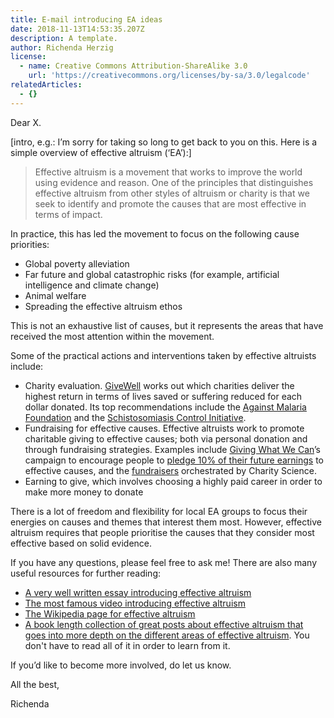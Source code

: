 ```yaml
---
title: E-mail introducing EA ideas
date: 2018-11-13T14:53:35.207Z
description: A template.
author: Richenda Herzig
license:
  - name: Creative Commons Attribution-ShareAlike 3.0
    url: 'https://creativecommons.org/licenses/by-sa/3.0/legalcode'
relatedArticles:
  - {}
---
```

Dear X.

\[intro, e.g.: I’m sorry for taking so long to get back to you on this. Here is a simple overview of effective altruism (‘EA’):]

> Effective altruism is a movement that works to improve the world using evidence and reason. One of the principles that distinguishes effective altruism from other styles of altruism or charity is that we seek to identify and promote the causes that are most effective in terms of impact.

In practice, this has led the movement to focus on the following cause priorities:

* Global poverty alleviation
* Far future and global catastrophic risks (for example, artificial intelligence and climate change)
* Animal welfare
* Spreading the effective altruism ethos



This is not an exhaustive list of causes, but it represents the areas that have received the most attention within the movement.

Some of the practical actions and interventions taken by effective altruists include:

* Charity evaluation. [GiveWell](http://www.givewell.org/) works out which charities deliver the highest return in terms of lives saved or suffering reduced for each dollar donated. Its top recommendations include the [Against Malaria Foundation](https://www.againstmalaria.com/) and the [Schistosomiasis Control Initiative](http://www3.imperial.ac.uk/schisto).
* Fundraising for effective causes. Effective altruists work to promote charitable giving to effective causes; both via personal donation and through fundraising strategies. Examples include [Giving What We Can](https://www.givingwhatwecan.org/)’s campaign to encourage people to [pledge 10% of their future earnings](https://www.givingwhatwecan.org/pledge/) to effective causes, and the [fundraisers](http://www.charityscience.com/take-action.html) orchestrated by Charity Science.
* Earning to give, which involves choosing a highly paid career in order to make more money to donate



There is a lot of freedom and flexibility for local EA groups to focus their energies on causes and themes that interest them most. However, effective altruism requires that people prioritise the causes that they consider most effective based on solid evidence.



If you have any questions, please feel free to ask me! There are also many useful resources for further reading:

* [A very well written essay introducing effective altruism](http://www.effective-altruism.com/ea/5e/efficient_charity_do_unto_others/)
* [The most famous video introducing effective altruism](https://www.youtube.com/watch?v=Diuv3XZQXyc)
* [The Wikipedia page for effective altruism](https://en.wikipedia.org/wiki/Effective_altruism)
* [A book length collection of great posts about effective altruism that goes into more depth on the different areas of effective altruism](https://www.effectivealtruism.org/handbook/). You don't have to read all of it in order to learn from it.

If you’d like to become more involved, do let us know.



All the best,

Richenda
